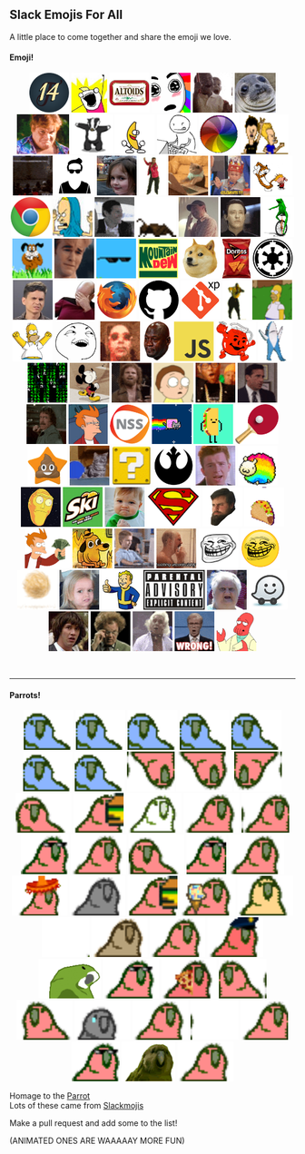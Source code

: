 ## Slack Emojis For All  

A little place to come together and share the emoji we love.

<h4>Emoji!</h4>
<p align="center">
  <img src="/Emojis/14.png" height="70"               alt="Cohort14" style/> 
  <img src="/Emojis/all_the_things.jpg" height="70"   alt="all_the_things"/> 
  <img src="/Emojis/altoid.png" height="70"           alt="altoid"/> 
  <img src="/Emojis/amaze.gif" height="70"            alt="amaze"/> 
  <img src="/Emojis/awesome.gif" height="70"          alt="awesome"/> 
  <img src="/Emojis/awkwardSeal.jpg" height="70"      alt="awkwardSeal"/>
  <img src="/Emojis/ayyye.gif" height="70"            alt="ayyye"/> 
  <img src="/Emojis/badger.gif" height="70"           alt="badger"/> 
  <img src="/Emojis/bananaDance.gif" height="70"      alt="bananaDance"/> 
  <img src="/Emojis/bang.gif" height="70"             alt="bang"/> 
  <img src="/Emojis/beachball.gif" height="70"        alt="beachball"/> 
  <img src="/Emojis/beavisNbutthead.gif" height="70"  alt="beavisNbutthead"/> 
  <img src="/Emojis/bees.gif" height="70"             alt="bees"/>   
  <img src="/Emojis/bro.png" height="70"              alt="bro"/>
  <img src="/Emojis/burnitdown.png" height="70"       alt="burnitdown"/>
  <img src="/Emojis/carltonDance.gif" height="70"     alt="carltonDance"/> 
  <img src="/Emojis/cattype.gif" height="70"          alt="cattype"/> 
  <img src="/Emojis/celebrate.gif" height="70"        alt="celebrate"/> 
  <img src="/Emojis/CHDance.gif" height="70"          alt="CHDance"/> 
  <img src="/Emojis/chrome.png" height="70"           alt="chrome"/> 
  <img src="/Emojis/cornholio.png" height="70"        alt="cornholio"/> 
  <img src="/Emojis/cray.gif" height="70"             alt="cray"/> 
  <img src="/Emojis/cricket.gif" height="70"          alt="cricket"/> 
  <img src="/Emojis/dadJoke.jpg" height="70"          alt="dadJoke"/> 
  <img src="/Emojis/DATA.gif" height="70"             alt="DATA"/> 
  <img src="/Emojis/datboi.gif" height="70"           alt="datboi"/> 
  <img src="/Emojis/dawg.gif" height="70"             alt="dawg"/> 
  <img src="/Emojis/dawsoncry.gif" height="70"        alt="dawsoncry"/> 
  <img src="/Emojis/dealwithit.gif" height="70"       alt="dealwithit"/> 
  <img src="/Emojis/DEWD.jpg" height="70"             alt="DEWD"/> 
  <img src="/Emojis/doge.png" height="70"             alt="doge"/> 
  <img src="/Emojis/doritos.png" height="70"          alt="doritos"/> 
  <img src="/Emojis/empire.png" height="70"           alt="empire"/> 
  <img src="/Emojis/eww.jpg" height="70"              alt="eww"/> 
  <img src="/Emojis/facepalm.png" height="70"         alt="facepalm"/> 
  <img src="/Emojis/firefox.png" height="70"          alt="firefox"/> 
  <img src="/Emojis/git.png" height="70"              alt="git"/> 
  <img src="/Emojis/gitxp.jpg" height="70"            alt="gitxp"/> 
  <img src="/Emojis/hammerTime.gif" height="70"       alt="hammerTime"/> 
  <img src="/Emojis/homerDisappear.gif" height="70"   alt="homerDisappear"/> 
  <img src="/Emojis/homerwoo.png" height="70"         alt="homerwoo"/> 
  <img src="/Emojis/iSeeWhatYouDidThere.png" height="70" alt="iSeeWhatYouDidThere"/>
  <img src="/Emojis/it_is_wed_sml.gif" height="70"    alt="itiswed"/>
  <img src="/Emojis/jordanCry.png" height="70"        alt="jordanCry"/> 
  <img src="/Emojis/js.png" height="70"               alt="js"/> 
  <img src="/Emojis/koolAid.png" height="70"          alt="koolAid"/> 
  <img src="/Emojis/leftShark.gif" height="70"        alt="leftShark"/> 
  <img src="/Emojis/matrix.gif" height="70"           alt="matrix"/> 
  <img src="/Emojis/mickeywalk.gif" height="70"       alt="mickeywalk"/> 
  <img src="/Emojis/morecowbellplz.gif" height="70"   alt="morecowbellplz"/> 
  <img src="/Emojis/morty.gif" height="70"            alt="morty"/> 
  <img src="/Emojis/noice.gif" height="70"            alt="noice"/> 
  <img src="/Emojis/nooo.gif" height="70"             alt="nooo"/> 
  <img src="/Emojis/norrispunch.gif" height="70"      alt="norrispunch"/> 
  <img src="/Emojis/notSure.jpg" height="70"          alt="notSure"/> 
  <img src="/Emojis/nss.png" height="70"              alt="nss"/> 
  <img src="/Emojis/nyanCat.gif" height="70"          alt="nyanCat"/> 
  <img src="/Emojis/pedro.gif" height="70"            alt="pedro"/>
  <img src="/Emojis/pong.png" height="70"             alt="pong"/>
  <img src="/Emojis/poopstar.png" height="70"         alt="poopstar"/>
  <img src="/Emojis/forever-cat-pong.gif" height="70" alt="pong"/>
  <img src="/Emojis/question.gif" height="70"         alt="question"/> 
  <img src="/Emojis/rebel.png" height="70"            alt="rebel"/> 
  <img src="/Emojis/rick.jpg" height="70"             alt="rick"/> 
  <img src="/Emojis/sheepy.gif" height="70"           alt="sheepy"/> 
  <img src="/Emojis/showMeWhatYouGot.png" height="70" alt="showMeWhatYouGot"/> 
  <img src="/Emojis/skiski.JPG" height="70"           alt="skiski"/> 
  <img src="/Emojis/successKid.png" height="70"       alt="successKid"/> 
  <img src="/Emojis/superman.png" height="70"         alt="superman"/> 
  <img src="/Emojis/swann.gif" height="70"            alt="swann"/> 
  <img src="/Emojis/tacodeal.gif" height="70"         alt="tacodeal"/> 
  <img src="/Emojis/takeMyMoney.png" height="70"      alt="takeMyMoney"/> 
  <img src="/Emojis/thisisfine.png" height="70"       alt="thisisfine"/> 
  <img src="/Emojis/thumbsup.gif" height="70"         alt="thumbsup"/> 
  <img src="/Emojis/tobiasCry.gif" height="70"        alt="tobiasCry"/> 
  <img src="/Emojis/troll.png" height="70"            alt="troll"/> 
  <img src="/Emojis/trollmoji.png" height="70"        alt="trollmoji"/>
  <img src="/Emojis/tumbleweed.gif" height="70"       alt="tumbleweed"/> 
  <img src="/Emojis/uhhh.gif" height="70"             alt="uhh"/> 
  <img src="/Emojis/vaultboy.png" height="70"         alt="vaultboy"/> 
  <img src="/Emojis/warning.png" height="70"          alt="warning"/> 
  <img src="/Emojis/wat.png" height="70"              alt="wat"/> 
  <img src="/Emojis/waze.png" height="70"             alt="waze"/> 
  <img src="/Emojis/whoa.jpg" height="70"             alt="whoa"/> 
  <img src="/Emojis/winkwink.gif" height="70"         alt="winkwink"/> 
  <img src="/Emojis/woo.gif" height="70"              alt="woo"/> 
  <img src="/Emojis/wrong.gif" height="70"            alt="wrong"/> 
  <img src="/Emojis/zoidberg.png" height="70"         alt="zoidberg"/> 
</p>

<br/><hr/>

<h4>Parrots!</h4>
<p align="center">
  <img src="/Emojis/parrotwave1.gif" height="70"                alt="parrotwave1"/> 
  <img src="/Emojis/parrotwave2.gif" height="70"                alt="parrotwave2"/> 
  <img src="/Emojis/parrotwave3.gif" height="70"                alt="parrotwave3"/> 
  <img src="/Emojis/parrotwave4.gif" height="70"                alt="parrotwave4"/> 
  <img src="/Emojis/parrotwave5.gif" height="70"                alt="parrotwave5"/> 
  <img src="/Emojis/parrotwave6.gif" height="70"                alt="parrotwave6"/> 
  <img src="/Emojis/parrotwave7.gif" height="70"                alt="parrotwave7"/> 
  <img src="/Emojis/aussiecongaparrot.gif" height="70"          alt="aussiecongaparrot"/> 
  <img src="/Emojis/aussieparrot.gif" height="70"               alt="aussieparrot"/> 
  <img src="/Emojis/aussiereversecongaparrot.gif" height="70"   alt="aussiereversecongaparrot"/> 
  <img src="/Emojis/boredparrot.gif" height="70"                alt="boredparrot"/> 
  <img src="/Emojis/burgerParrot.gif" height="70"               alt="burgerParrot"/>
  <img src="/Emojis/chillparrot.gif" height="70"                alt="chillparrot"/> 
  <img src="/Emojis/confusedparrot.gif" height="70"             alt="confusedparrot"/> 
  <img src="/Emojis/congaparrot.gif" height="70"                alt="congaparrot"/> 
  <img src="/Emojis/congapartyparrot.gif" height="70"           alt="congapartyparrot"/> 
  <img src="/Emojis/dealParrot2.gif" height="70"                alt="dealParrot2"/>
  <img src="/Emojis/dealwithitparrot.gif" height="70"           alt="dealwithitparrot"/> 
  <img src="/Emojis/explodyparrot.gif" height="70"              alt="explodyparrot"/> 
  <img src="/Emojis/fastparrot.gif" height="70"                 alt="fastparrot"/> 
  <img src="/Emojis/fiestaparrot.gif" height="70"               alt="fiestaparrot"/> 
  <img src="/Emojis/gothparrot.gif" height="70"                 alt="gothparrot"/> 
  <img src="/Emojis/hamburgerparrot.gif" height="70"            alt="hamburgerparrot"/> 
  <img src="/Emojis/ice-cream-parrot.gif" height="70"           alt="parrot"/> 
  <img src="/Emojis/middleparrot.gif" height="70"               alt="middleparrot"/> 
  <img src="/Emojis/moonwalkingparrot.gif" height="70"          alt="moonwalkingparrot"/> 
  <img src="/Emojis/oldtimeyparrot.gif" height="70"             alt="oldtimeyparrot"/> 
  <img src="/Emojis/parrot.gif" height="70"                     alt="parrot"/> 
  <img src="/Emojis/parrotcop.gif" height="70"                  alt="parrotcop"/> 
  <img src="/Emojis/parrotdad.gif" height="70"                  alt="parrotdad"/> 
  <img src="/Emojis/partyparrot.gif" height="70"                alt="partyparrot"/> 
  <img src="/Emojis/pizzaparrot.gif" height="70"                alt="pizzaparrot"/> 
  <img src="/Emojis/reversecongaparrot.gif" height="70"         alt="reversecongaparrot"/> 
  <img src="/Emojis/rightparrot.gif" height="70"                alt="rightparrot"/> 
  <img src="/Emojis/sadparrot.gif" height="70"                  alt="sadparrot"/> 
  <img src="/Emojis/sassyparrot.gif" height="70"                alt="sassyparrot"/> 
  <img src="/Emojis/shufflefurtherparrot.gif" height="70"       alt="shufflefurtherparrot"/> 
  <img src="/Emojis/shuffleparrot.gif" height="70"              alt="shuffleparrot"/> 
  <img src="/Emojis/shufflepartyparrot.gif" height="70"         alt="shufflepartyparrot"/> 
  <img src="/Emojis/sirocco.gif" height="70"                    alt="sirocco"/> 
  <img src="/Emojis/slowparrot.gif" height="70"                 alt="slowparrot"/> 
</p>

Homage to the [Parrot](http://cultofthepartyparrot.com/)  
Lots of these came from [Slackmojis](https://slackmojis.com/)  

Make a pull request and add some to the list!  

(ANIMATED ONES ARE WAAAAAY MORE FUN)  
